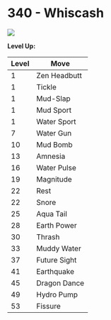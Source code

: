 # 340 - Whiscash
![][340]

**Level Up:**

Level | Move
---   | ---
  1   | Zen Headbutt
  1   | Tickle
  1   | Mud-Slap
  1   | Mud Sport
  1   | Water Sport
  7   | Water Gun
 10   | Mud Bomb
 13   | Amnesia
 16   | Water Pulse
 19   | Magnitude
 22   | Rest
 22   | Snore
 25   | Aqua Tail
 28   | Earth Power
 30   | Thrash
 33   | Muddy Water
 37   | Future Sight
 41   | Earthquake
 45   | Dragon Dance
 49   | Hydro Pump
 53   | Fissure



[340]: /img/pokemon/340.png
